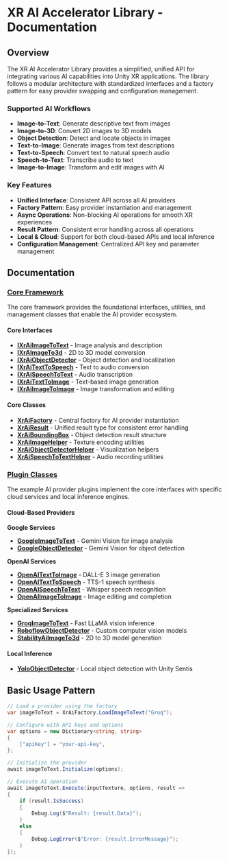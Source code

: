 # XR AI Accelerator Library - Documentation

## Overview

The XR AI Accelerator Library provides a simplified, unified API for integrating various AI capabilities into Unity XR applications. The library follows a modular architecture with standardized interfaces and a factory pattern for easy provider swapping and configuration management.

### Supported AI Workflows

- **Image-to-Text**: Generate descriptive text from images
- **Image-to-3D**: Convert 2D images to 3D models
- **Object Detection**: Detect and locate objects in images
- **Text-to-Image**: Generate images from text descriptions
- **Text-to-Speech**: Convert text to natural speech audio
- **Speech-to-Text**: Transcribe audio to text
- **Image-to-Image**: Transform and edit images with AI

### Key Features

- **Unified Interface**: Consistent API across all AI providers
- **Factory Pattern**: Easy provider instantiation and management
- **Async Operations**: Non-blocking AI operations for smooth XR experiences
- **Result Pattern**: Consistent error handling across all operations
- **Local & Cloud**: Support for both cloud-based APIs and local inference
- **Configuration Management**: Centralized API key and parameter management

## Documentation

### [Core Framework](Core/README.md)

The core framework provides the foundational interfaces, utilities, and management classes that enable the AI provider ecosystem.

#### Core Interfaces
- **[IXrAiImageToText](Core/IXrAiImageToText.md)** - Image analysis and description
- **[IXrAImageTo3d](Core/IXrAImageTo3d.md)** - 2D to 3D model conversion
- **[IXrAiObjectDetector](Core/IXrAiObjectDetector.md)** - Object detection and localization
- **[IXrAiTextToSpeech](Core/IXrAiTextToSpeech.md)** - Text to audio conversion
- **[IXrAiSpeechToText](Core/IXrAiSpeechToText.md)** - Audio transcription
- **[IXrAiTextToImage](Core/IXrAiTextToImage.md)** - Text-based image generation
- **[IXrAiImageToImage](Core/IXrAiImageToImage.md)** - Image transformation and editing

#### Core Classes
- **[XrAiFactory](Core/XrAiFactory.md)** - Central factory for AI provider instantiation
- **[XrAiResult](Core/XrAiResult.md)** - Unified result type for consistent error handling
- **[XrAiBoundingBox](Core/XrAiBoundingBox.md)** - Object detection result structure
- **[XrAiImageHelper](Core/XrAiImageHelper.md)** - Texture encoding utilities
- **[XrAiObjectDetectorHelper](Core/XrAiObjectDetectorHelper.md)** - Visualization helpers
- **[XrAiSpeechToTextHelper](Core/XrAiSpeechToTextHelper.md)** - Audio recording utilities

### [Plugin Classes](Plugins/README.md)

The example AI provider plugins implement the core interfaces with specific cloud services and local inference engines.

#### Cloud-Based Providers

**Google Services**
- **[GoogleImageToText](Plugins/GoogleImageToText.md)** - Gemini Vision for image analysis
- **[GoogleObjectDetector](Plugins/GoogleObjectDetector.md)** - Gemini Vision for object detection

**OpenAI Services**
- **[OpenAITextToImage](Plugins/OpenAITextToImage.md)** - DALL-E 3 image generation
- **[OpenAITextToSpeech](Plugins/OpenAITextToSpeech.md)** - TTS-1 speech synthesis
- **[OpenAISpeechToText](Plugins/OpenAISpeechToText.md)** - Whisper speech recognition
- **[OpenAIImageToImage](Plugins/OpenAIImageToImage.md)** - Image editing and completion

**Specialized Services**
- **[GroqImageToText](Plugins/GroqImageToText.md)** - Fast LLaMA vision inference
- **[RoboflowObjectDetector](Plugins/RoboflowObjectDetector.md)** - Custom computer vision models
- **[StabilityAiImageTo3d](Plugins/StabilityAiImageTo3d.md)** - 2D to 3D model generation

#### Local Inference
- **[YoloObjectDetector](Plugins/YoloObjectDetector.md)** - Local object detection with Unity Sentis

## Basic Usage Pattern

```csharp
// Load a provider using the factory
var imageToText = XrAiFactory.LoadImageToText("Groq");

// Configure with API keys and options
var options = new Dictionary<string, string>
{
    ["apiKey"] = "your-api-key",
};

// Initialize the provider
await imageToText.Initialize(options);

// Execute AI operation
await imageToText.Execute(inputTexture, options, result =>
{
    if (result.IsSuccess)
    {
        Debug.Log($"Result: {result.Data}");
    }
    else
    {
        Debug.LogError($"Error: {result.ErrorMessage}");
    }
});
```

